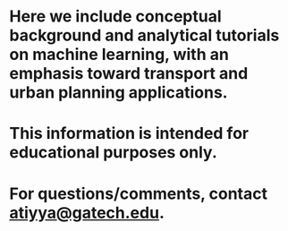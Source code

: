 # Here we include conceptual background and analytical tutorials on machine learning, with an emphasis toward transport and urban planning applications.
# This information is intended for educational purposes only.
# For questions/comments, contact atiyya@gatech.edu.
